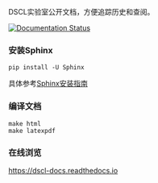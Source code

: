 DSCL实验室公开文档，方便追踪历史和查阅。

[![Documentation Status](https://readthedocs.org/projects/dscl-docs/badge/?version=latest)](https://dscl-docs.readthedocs.io/zh_CN/latest/?badge=latest)

### 安装Sphinx
```
pip install -U Sphinx
```
具体参考[Sphinx安装指南](https://www.sphinx-doc.org/en/master/usage/installation.html)

### 编译文档
```
make html
make latexpdf
```

### 在线浏览
https://dscl-docs.readthedocs.io
